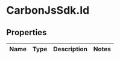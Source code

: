 # CarbonJsSdk.Id

## Properties

Name | Type | Description | Notes
------------ | ------------- | ------------- | -------------


